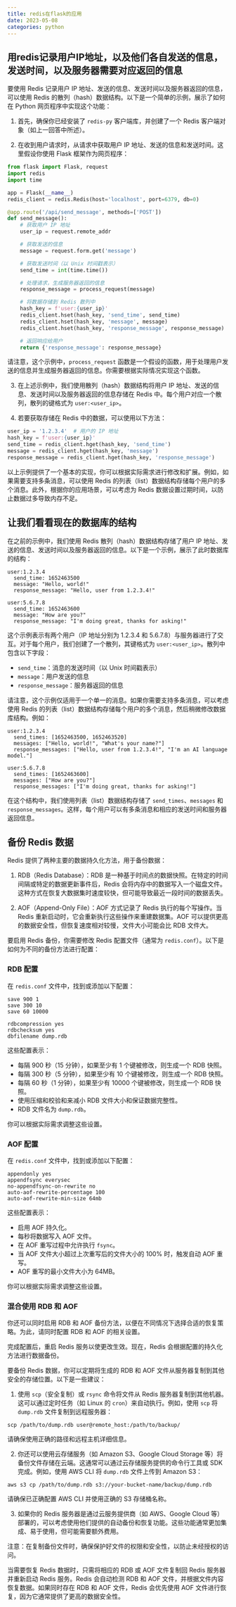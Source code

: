 ```yaml
---
title: redis在flask的应用
date: 2023-05-08
categories: python
---
```


## 用redis记录用户IP地址，以及他们各自发送的信息，发送时间，以及服务器需要对应返回的信息

要使用 Redis 记录用户 IP 地址、发送的信息、发送时间以及服务器返回的信息，可以使用 Redis 的散列（hash）数据结构。以下是一个简单的示例，展示了如何在 Python 网页程序中实现这个功能：

1. 首先，确保你已经安装了 `redis-py` 客户端库，并创建了一个 Redis 客户端对象（如上一回答中所述）。

2. 在收到用户请求时，从请求中获取用户 IP 地址、发送的信息和发送时间。这里假设你使用 Flask 框架作为网页程序：

```python
from flask import Flask, request
import redis
import time

app = Flask(__name__)
redis_client = redis.Redis(host='localhost', port=6379, db=0)

@app.route('/api/send_message', methods=['POST'])
def send_message():
    # 获取用户 IP 地址
    user_ip = request.remote_addr

    # 获取发送的信息
    message = request.form.get('message')

    # 获取发送时间（以 Unix 时间戳表示）
    send_time = int(time.time())

    # 处理请求，生成服务器返回的信息
    response_message = process_request(message)

    # 将数据存储到 Redis 散列中
    hash_key = f'user:{user_ip}'
    redis_client.hset(hash_key, 'send_time', send_time)
    redis_client.hset(hash_key, 'message', message)
    redis_client.hset(hash_key, 'response_message', response_message)

    # 返回响应给用户
    return {'response_message': response_message}
```

请注意，这个示例中，`process_request` 函数是一个假设的函数，用于处理用户发送的信息并生成服务器返回的信息。你需要根据实际情况实现这个函数。

3. 在上述示例中，我们使用散列（hash）数据结构将用户 IP 地址、发送的信息、发送时间以及服务器返回的信息存储在 Redis 中。每个用户对应一个散列，散列的键格式为 `user:<user_ip>`。

4. 若要获取存储在 Redis 中的数据，可以使用以下方法：

```python
user_ip = '1.2.3.4'  # 用户的 IP 地址
hash_key = f'user:{user_ip}'
send_time = redis_client.hget(hash_key, 'send_time')
message = redis_client.hget(hash_key, 'message')
response_message = redis_client.hget(hash_key, 'response_message')
```

以上示例提供了一个基本的实现，你可以根据实际需求进行修改和扩展。例如，如果需要支持多条消息，可以使用 Redis 的列表（list）数据结构存储每个用户的多个消息。此外，根据你的应用场景，可以考虑为 Redis 数据设置过期时间，以防止数据过多导致内存不足。

## 让我们看看现在的数据库的结构

在之前的示例中，我们使用 Redis 散列（hash）数据结构存储了用户 IP 地址、发送的信息、发送时间以及服务器返回的信息。以下是一个示例，展示了此时数据库的结构：

```
user:1.2.3.4
  send_time: 1652463500
  message: "Hello, world!"
  response_message: "Hello, user from 1.2.3.4!"

user:5.6.7.8
  send_time: 1652463600
  message: "How are you?"
  response_message: "I'm doing great, thanks for asking!"
```

这个示例表示有两个用户（IP 地址分别为 1.2.3.4 和 5.6.7.8）与服务器进行了交互。对于每个用户，我们创建了一个散列，其键格式为 `user:<user_ip>`。散列中包含以下字段：

- `send_time`：消息的发送时间（以 Unix 时间戳表示）
- `message`：用户发送的信息
- `response_message`：服务器返回的信息

请注意，这个示例仅适用于一个单一的消息。如果你需要支持多条消息，可以考虑使用 Redis 的列表（list）数据结构存储每个用户的多个消息，然后稍微修改数据库结构。例如：

```
user:1.2.3.4
  send_times: [1652463500, 1652463520]
  messages: ["Hello, world!", "What's your name?"]
  response_messages: ["Hello, user from 1.2.3.4!", "I'm an AI language model."]

user:5.6.7.8
  send_times: [1652463600]
  messages: ["How are you?"]
  response_messages: ["I'm doing great, thanks for asking!"]
```

在这个结构中，我们使用列表（list）数据结构存储了 `send_times`、`messages` 和 `response_messages`。这样，每个用户可以有多条消息和相应的发送时间和服务器返回信息。

## 备份 Redis 数据

Redis 提供了两种主要的数据持久化方法，用于备份数据：

1. RDB（Redis Database）：RDB 是一种基于时间点的数据快照。在特定的时间间隔或特定的数据更新事件后，Redis 会将内存中的数据写入一个磁盘文件。这种方式在恢复大数据集时速度较快，但可能导致最近一段时间的数据丢失。

2. AOF（Append-Only File）：AOF 方式记录了 Redis 执行的每个写操作。当 Redis 重新启动时，它会重新执行这些操作来重建数据集。AOF 可以提供更高的数据安全性，但恢复速度相对较慢，文件大小可能会比 RDB 文件大。

要启用 Redis 备份，你需要修改 Redis 配置文件（通常为 `redis.conf`）。以下是如何为不同的备份方法进行配置：

### RDB 配置

在 `redis.conf` 文件中，找到或添加以下配置：

```
save 900 1
save 300 10
save 60 10000

rdbcompression yes
rdbchecksum yes
dbfilename dump.rdb
```

这些配置表示：

- 每隔 900 秒（15 分钟），如果至少有 1 个键被修改，则生成一个 RDB 快照。
- 每隔 300 秒（5 分钟），如果至少有 10 个键被修改，则生成一个 RDB 快照。
- 每隔 60 秒（1 分钟），如果至少有 10000 个键被修改，则生成一个 RDB 快照。
- 使用压缩和校验和来减小 RDB 文件大小和保证数据完整性。
- RDB 文件名为 `dump.rdb`。

你可以根据实际需求调整这些设置。

### AOF 配置

在 `redis.conf` 文件中，找到或添加以下配置：

```
appendonly yes
appendfsync everysec
no-appendfsync-on-rewrite no
auto-aof-rewrite-percentage 100
auto-aof-rewrite-min-size 64mb
```

这些配置表示：

- 启用 AOF 持久化。
- 每秒将数据写入 AOF 文件。
- 在 AOF 重写过程中允许执行 `fsync`。
- 当 AOF 文件大小超过上次重写后的文件大小的 100% 时，触发自动 AOF 重写。
- AOF 重写的最小文件大小为 64MB。

你可以根据实际需求调整这些设置。

### 混合使用 RDB 和 AOF

你还可以同时启用 RDB 和 AOF 备份方法，以便在不同情况下选择合适的恢复策略。为此，请同时配置 RDB 和 AOF 的相关设置。

完成配置后，重启 Redis 服务以使更改生效。现在，Redis 会根据配置的持久化方法进行数据备份。

要备份 Redis 数据，你可以定期将生成的 RDB 和 AOF 文件从服务器复制到其他安全的存储位置。以下是一些建议：

1. 使用 `scp`（安全复制）或 `rsync` 命令将文件从 Redis 服务器复制到其他机器。这可以通过定时任务（如 Linux 的 `cron`）来自动执行。例如，使用 `scp` 将 `dump.rdb` 文件复制到远程服务器：

```
scp /path/to/dump.rdb user@remote_host:/path/to/backup/
```

请确保使用正确的路径和远程主机详细信息。

2. 你还可以使用云存储服务（如 Amazon S3、Google Cloud Storage 等）将备份文件存储在云端。这通常可以通过云存储服务提供的命令行工具或 SDK 完成。例如，使用 AWS CLI 将 `dump.rdb` 文件上传到 Amazon S3：

```
aws s3 cp /path/to/dump.rdb s3://your-bucket-name/backup/dump.rdb
```

请确保已正确配置 AWS CLI 并使用正确的 S3 存储桶名称。

3. 如果你的 Redis 服务器是通过云服务提供商（如 AWS、Google Cloud 等）部署的，可以考虑使用他们提供的自动备份和恢复功能。这些功能通常更加集成、易于使用，但可能需要额外费用。

注意：在复制备份文件时，确保保护好文件的权限和安全性，以防止未经授权的访问。

当需要恢复 Redis 数据时，只需将相应的 RDB 或 AOF 文件复制回 Redis 服务器并重新启动 Redis 服务。Redis 会自动检测 RDB 和 AOF 文件，并根据文件内容恢复数据。如果同时存在 RDB 和 AOF 文件，Redis 会优先使用 AOF 文件进行恢复，因为它通常提供了更高的数据安全性。